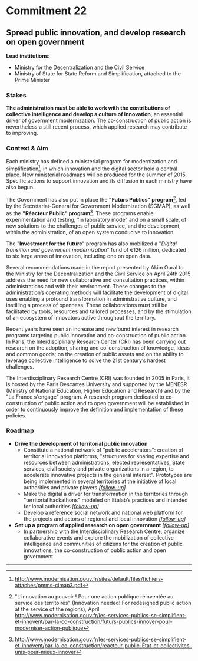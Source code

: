 # Commitment 22

## Spread public innovation, and develop research on open government

**Lead institutions**:
- Ministry for the Decentralization and the Civil Service
- Ministry of State for State Reform and Simplification, attached to the Prime Minister

### Stakes

**The administration must be able to work with the contributions of collective intelligence and develop a culture of innovation**, an essential driver of government modernization. The co-construction of public action is nevertheless a still recent process, which applied research may contribute to improving.

### Context & Aim

Each ministry has defined a ministerial program for modernization and simplification[^1], in which innovation and the digital sector hold a central place. New ministerial roadmaps will be produced for the summer of 2015. Specific actions to support innovation and its diffusion in each ministry have also begun.

The Government has also put in place the **"Futurs Publics" program**[^2], led by the Secretariat-General for Government Modernization (SGMAP), as well as the **"Réacteur Public" program**[^3]. These programs enable experimentation and testing, "in laboratory mode" and on a small scale, of new solutions to the challenges of public service, and the development, within the administration, of an open system conducive to innovation.  

The "**Investment for the future**" program has also mobilized a "_Digital transition and government modernization_" fund of €126 million, dedicated to six large areas of innovation, including one on open data.

Several recommendations made in the report presented by Akim Oural to the Ministry for the Decentralization and the Civil Service on April 24th 2015 address the need for new collaborative and consultation practices, within administrations and with their environment. These changes to the administration’s operating methods will facilitate the development of digital uses enabling a profound transformation in administrative culture, and instilling a process of openness. These collaborations must still be facilitated by tools, resources and tailored processes, and by the stimulation of an ecosystem of innovators active throughout the territory.

Recent years have seen an increase and newfound interest in research programs targeting public innovation and co-construction of public action. In Paris, the Interdisciplinary Research Center (CRI) has been carrying out research on the adoption, sharing and co-construction of knowledge, ideas and common goods; on the creation of public assets and on the ability to leverage collective intelligence to solve the 21st century’s hardest challenges.

The Interdisciplinary Research Centre (CRI) was founded in 2005 in Paris, it is hosted by the Paris Descartes University and supported by the MENESR (Ministry of National Education, Higher Education and Research) and by the "La France s'engage" program. A research program dedicated to co-construction of public action and to open government will be established in order to continuously improve the definition and implementation of these policies.

### Roadmap

- **Drive the development of territorial public innovation**
    - Constitute a national network of "public accelerators": creation of territorial innovation platforms, "structures for sharing expertise and resources between administrations, elected representatives, State services, civil society and private organizations in a region, to accelerate innovative projects in the general interest". Prototypes are being implemented in several territories at the initiative of local authorities and private players
      _[[follow-up](https://git.framasoft.org/etalab/suivi/issues/186)]_
    - Make the digital a driver for transformation in the territories through "territorial hackathons" modeled on Etalab’s practices and intended for local authorities
      _[[follow-up](https://git.framasoft.org/etalab/suivi/issues/187)]_
    - Develop a reference social network and national web platform for the projects and actors of regional and local innovation
      _[[follow-up](https://git.framasoft.org/etalab/suivi/issues/188)]_
- **Set up a program of applied research on open government**
  _[[follow-up](https://git.framasoft.org/etalab/suivi/issues/189)]_
    - In partnership with the Interdisciplinary Research Centre, organize collaborative events and explore the mobilization of collective intelligence and communities of citizens for the creation of public innovations, the co-construction of public action and open government

----

[^1]:  http://www.modernisation.gouv.fr/sites/default/files/fichiers-attaches/pmms-cimap3.pdf

[^2]:  "L’innovation au pouvoir ! Pour une action publique réinventée au service des territoires" (Innovation needed! For redesigned public action at the service of the regions), April http://www.modernisation.gouv.fr/les-services-publics-se-simplifient-et-innovent/par-la-co-construction/futurs-publics-innover-pour-moderniser-action-publique

[^3]:  http://www.modernisation.gouv.fr/les-services-publics-se-simplifient-et-innovent/par-la-co-construction/reacteur-public-État-et-collectivites-unis-pour-mieux-innover
